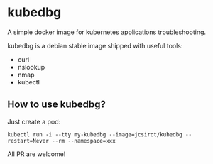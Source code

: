 # kubedbg

A simple docker image for kubernetes applications troubleshooting.

kubedbg is a debian stable image shipped with useful tools:
- curl
- nslookup
- nmap
- kubectl

## How to use kubedbg?

Just create a pod:

```
kubectl run -i --tty my-kubedbg --image=jcsirot/kubedbg --restart=Never --rm --namespace=xxx
```

All PR are welcome!
